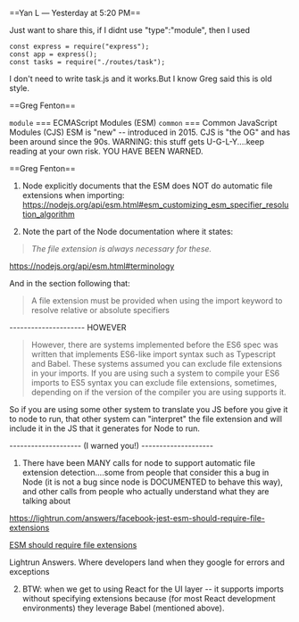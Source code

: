 ==Yan L *—* Yesterday at 5:20 PM==

Just want to share this, if I didnt use "type":"module", then I used 

```
const express = require("express");
const app = express();
const tasks = require("./routes/task");
```

 I don't need to write task.js and it works.But I know Greg said this is old style.

==Greg Fenton==

`module` \=== ECMAScript Modules (ESM)
`common` === Common JavaScript Modules (CJS)
ESM is "new" -- introduced in 2015.
CJS is "the OG" and has been around since the 90s.
WARNING: this stuff gets U-G-L-Y....keep reading at your own risk.  YOU HAVE BEEN WARNED.

==Greg Fenton==

1. Node explicitly documents that the ESM does NOT do automatic file extensions when importing:  https://nodejs.org/api/esm.html#esm_customizing_esm_specifier_resolution_algorithm

2. Note the part of the Node documentation where it states: 

> *The file extension is always necessary for these.* 

https://nodejs.org/api/esm.html#terminology

And in the section following that: 

> A file extension must be provided when using the import keyword to resolve relative or absolute specifiers

--------------------- HOWEVER  

> However, there are systems implemented before the ES6 spec was written that implements ES6-like import syntax such as Typescript and Babel. These systems assumed you can exclude file extensions in your imports. If you are using such a system to compile your ES6 imports to ES5 syntax you can exclude file extensions, sometimes, depending on if the version of the compiler you are using supports it. 

 So if you are using some other system to translate you JS before you give it to node to run, that other system can "interpret" the file extension and will include it in the JS that it generates for Node to run.

-------------------- (I warned you!) --------------------

1. There have been MANY calls for node to support automatic file extension detection....some from people that consider this a bug in Node (it is not a bug since node is DOCUMENTED to behave this way), and other calls from people who actually understand what they are talking about 

 https://lightrun.com/answers/facebook-jest-esm-should-require-file-extensions

[ESM should require file extensions](https://lightrun.com/answers/facebook-jest-esm-should-require-file-extensions)

Lightrun Answers. Where developers land when they google for errors and exceptions

2. BTW: when we get to using React for the UI layer -- it supports imports without specifying extensions because (for most React development environments) they leverage Babel (mentioned above).